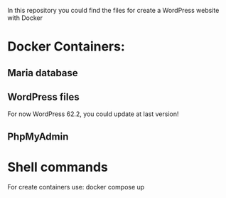 In this repository you could find the files for create a WordPress website with Docker

# Docker Containers:
## Maria database
## WordPress files
For now WordPress 62.2, you could update at last version!
## PhpMyAdmin

# Shell commands
For create containers use:
docker compose up
